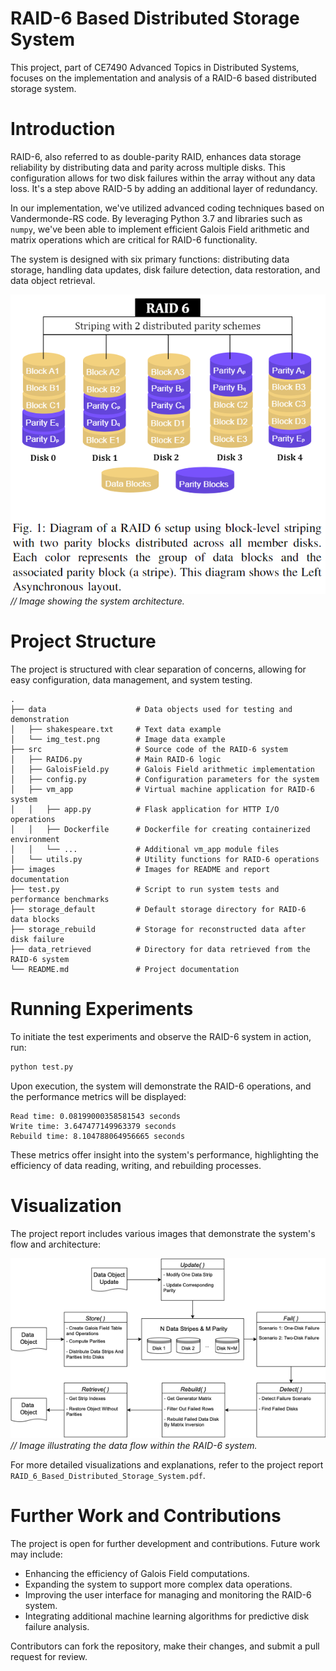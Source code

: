 # RAID-6 Based Distributed Storage System

This project, part of CE7490 Advanced Topics in Distributed Systems, focuses on the implementation and analysis of a RAID-6 based distributed storage system.

# Introduction

RAID-6, also referred to as double-parity RAID, enhances data storage reliability by distributing data and parity across multiple disks. This configuration allows for two disk failures within the array without any data loss. It's a step above RAID-5 by adding an additional layer of redundancy.

In our implementation, we've utilized advanced coding techniques based on Vandermonde-RS code. By leveraging Python 3.7 and libraries such as `numpy`, we've been able to implement efficient Galois Field arithmetic and matrix operations which are critical for RAID-6 functionality.

The system is designed with six primary functions: distributing data storage, handling data updates, disk failure detection, data restoration, and data object retrieval.

![RAID-6 System Architecture](/images/system_architecture.png) *// Image showing the system architecture.*


# Project Structure

The project is structured with clear separation of concerns, allowing for easy configuration, data management, and system testing.

```
.
├── data                    # Data objects used for testing and demonstration
│   ├── shakespeare.txt     # Text data example
│   └── img_test.png        # Image data example
├── src                     # Source code of the RAID-6 system
│   ├── RAID6.py            # Main RAID-6 logic
│   ├── GaloisField.py      # Galois Field arithmetic implementation
│   ├── config.py           # Configuration parameters for the system
│   ├── vm_app              # Virtual machine application for RAID-6 system
│   │   ├── app.py          # Flask application for HTTP I/O operations
│   │   ├── Dockerfile      # Dockerfile for creating containerized environment
│   │   └── ...             # Additional vm_app module files
│   └── utils.py            # Utility functions for RAID-6 operations
├── images                  # Images for README and report documentation
├── test.py                 # Script to run system tests and performance benchmarks
├── storage_default         # Default storage directory for RAID-6 data blocks
├── storage_rebuild         # Storage for reconstructed data after disk failure
├── data_retrieved          # Directory for data retrieved from the RAID-6 system
└── README.md               # Project documentation
```

# Running Experiments

To initiate the test experiments and observe the RAID-6 system in action, run:

```bash
python test.py 
```

Upon execution, the system will demonstrate the RAID-6 operations, and the performance metrics will be displayed:

```
Read time: 0.08199000358581543 seconds
Write time: 3.647477149963379 seconds
Rebuild time: 8.104788064956665 seconds
```

These metrics offer insight into the system's performance, highlighting the efficiency of data reading, writing, and rebuilding processes.

# Visualization

The project report includes various images that demonstrate the system's flow and architecture:

![RAID-6 Data Flow](/images/flow.png) *// Image illustrating the data flow within the RAID-6 system.*

For more detailed visualizations and explanations, refer to the project report `RAID_6_Based_Distributed_Storage_System.pdf`.

# Further Work and Contributions

The project is open for further development and contributions. Future work may include:

- Enhancing the efficiency of Galois Field computations.
- Expanding the system to support more complex data operations.
- Improving the user interface for managing and monitoring the RAID-6 system.
- Integrating additional machine learning algorithms for predictive disk failure analysis.

Contributors can fork the repository, make their changes, and submit a pull request for review.


